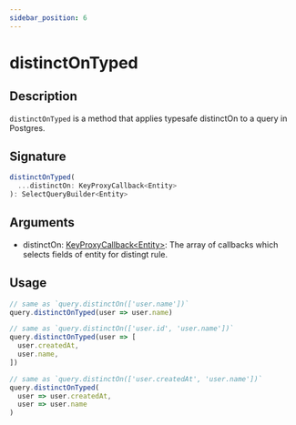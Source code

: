 ```yaml
---
sidebar_position: 6
---
```


# distinctOnTyped

## Description
`distinctOnTyped` is a method that applies typesafe distinctOn to a query in Postgres.

## Signature
```typescript
distinctOnTyped(
  ...distinctOn: KeyProxyCallback<Entity>
): SelectQueryBuilder<Entity>
```

## Arguments
- distinctOn: [KeyProxyCallback&lt;Entity&gt;](./types/KeyProxyCallback): The array of callbacks which selects fields of entity for distingt rule.

## Usage

```typescript
// same as `query.distinctOn(['user.name'])`
query.distinctOnTyped(user => user.name)
```

```typescript
// same as `query.distinctOn(['user.id', 'user.name'])`
query.distinctOnTyped(user => [
  user.createdAt,
  user.name,
])
```

```typescript
// same as `query.distinctOn(['user.createdAt', 'user.name'])`
query.distinctOnTyped(
  user => user.createdAt,
  user => user.name
)
```
